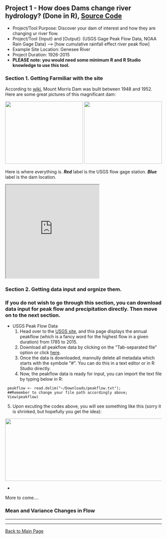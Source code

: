 ## Project 1 - How does Dams change river hydrology? (Done in R), [Source Code](https://gp86041.github.io/gepuprojects.github.io/project1_files/project1.R)


- Project/Tool Purpose: Discover your dam of interest and how they are changing ur river flow.
- Project/Tool {Input} and [Output]: {USGS Gage Peak Flow Data, NOAA Rain Gage Data} --> [how cumulative rainfall effect river peak flow]
- Example Site Location: Genesee River
- Project Duration: 1926-2015
- **PLEASE note: you would need some minimum R and R Studio knowledge to use this tool.**

### Section 1. Getting Farmiliar with the site

According to [wiki](https://en.wikipedia.org/wiki/Mount_Morris_Dam), Mount Morris Dam was built between 1948 and 1952. Here are some great pictures of this magnificant dam:


<img src="https://gp86041.github.io/gepuprojects.github.io/project1_files/Mount_Morris_Dam_pic1.jpg" height="200" width="250">
<img src="https://gp86041.github.io/gepuprojects.github.io/project1_files/mt-morris-dam-crossing_pic2.jpg" height="200" width="250">

Here is where everything is. **_Red_** label is the USGS flow gage station. **_Blue_** label is the dam location.

<iframe src="https://www.google.com/maps/d/u/0/embed?mid=1V3AqSlnYUAsSHSV4Pq100ZS-TYQ" width="300" height="300"></iframe>

### Section 2. Getting data input and orgnize them. ###
### If you do not wish to go through this section, you can download data input for peak flow and precipitation directly. Then move on to the next section. ###

- USGS Peak Flow Data
   1. Head over to the [USGS site](https://nwis.waterdata.usgs.gov/ny/nwis/peak/?site_no=04231600&agency_cd=USGS), and this page displays the annual peakflow (which is a fancy word for the highest flow in a given duration) from 1785 to 2015. 
   2. Download all peakflow data by clicking on the "Tab-separated file" option or click [here](https://nwis.waterdata.usgs.gov/ny/nwis/peak?site_no=04231600&agency_cd=USGS&format=rdb).
   3. Once the data is downloaded, mannully delete all metadata which starts with the symbole "#". You can do this in a text editor or in R Studio directly.
   4. Now, the peakflow data is ready for input, you can import the text file by typing below in R:
```{r }
 peakflow <- read.delim("~/Downloads/peakflow.txt");
 ##Remember to change your file path accordingly above;
 View(peakflow)
```
   5. Upon excuting the codes above, you will see something like this (sorry it is shrinked, but hopefully you get the idea):
   <img src="https://gp86041.github.io/gepuprojects.github.io/project1_files/peakflow_input.png" height="200" width="1300">

-    
   
   
   
   
   
   




More to come....

### Mean and Variance Changes in Flow

---
---
[Back to Main Page](https://gp86041.github.io/gepuprojects.github.io/)
